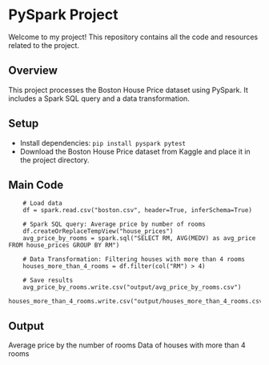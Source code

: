 #  PySpark Project

  Welcome to my project! This repository contains all the code and resources related to the project.

## Overview
This project processes the Boston House Price dataset using PySpark. It includes a Spark SQL query and a data transformation.

## Setup
- Install dependencies: `pip install pyspark pytest`
- Download the Boston House Price dataset from Kaggle and place it in the project directory.

## Main Code
```
    # Load data
    df = spark.read.csv("boston.csv", header=True, inferSchema=True)

    # Spark SQL query: Average price by number of rooms
    df.createOrReplaceTempView("house_prices")
    avg_price_by_rooms = spark.sql("SELECT RM, AVG(MEDV) as avg_price FROM house_prices GROUP BY RM")

    # Data Transformation: Filtering houses with more than 4 rooms
    houses_more_than_4_rooms = df.filter(col("RM") > 4)

    # Save results
    avg_price_by_rooms.write.csv("output/avg_price_by_rooms.csv")
    houses_more_than_4_rooms.write.csv("output/houses_more_than_4_rooms.csv")
```

## Output
Average price by the number of rooms
Data of houses with more than 4 rooms


